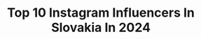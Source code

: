 ---
title: Top 10 Instagram Influencers In Slovakia In 2024
description: >-
  Find top Instagram influencers in Slovakia in 2024. Most popular hashtags: #slovakia #slovakgirl #slovensko #insta.
platform: Instagram
hits: 21
text_top: See the best Instagram profiles on inBeat.
text_bottom: Our search engine has 21 Instagram influencers like this in Slovakia for you to connect with.
profiles:
  - username: "nie_je_tura_bez_stura"
    fullname: >-
      Radoslav Hoppej
    bio: >-
      Cestovanie | SVK | Eco | Motivácia 🧔🏻‍♂️Nie je túra bez Štúra🧔🏻‍♂️ TIPY NA VÝLETY A TÚRY PO 🇸🇰 🤝 Spolupráca➡️SS/email: hoppej.radoslav@gmail.com
    location: "Slovakia"
    followers: 45382
    engagement: 149
    commentsToLikes: 0.020867
    id: ck0vwmji7ujgf0i19xu6yzlzb
    verified: false
    hashtags: "#tipnavylet, #svk, #vapnik, #klastornakalcia"
  - username: "adamdurica"
    fullname: >-
      Adam Ďurica
    bio: >-
      📩 adamduricamanager@gmail.com 📞 +421 903 754 734
    location: "Slovakia"
    followers: 47667
    engagement: 58
    commentsToLikes: 0.020446
    id: ck0w6te1ga7o90i19y3o35xh6
    verified: true
    hashtags: "#raego, #adamdurica, #dobreviacmenej, #tanec"
  - username: "kyruska_"
    fullname: >-
      Kristína Labajová
    bio: >-
      😊 Follow me 😊😉 single 😊♥️ 20 yo ❤️Living in Slovak republic 🇸🇰😊Zvolen Ohľadom spolupráce píšte správu 😊fb- Kristína Labajová TikTok-@kyruska00
    location: "Slovakia"
    followers: 22629
    engagement: 1721
    commentsToLikes: 0.024820
    id: ck0u00i8gs9ze0i195vejzijx
    verified: false
    hashtags: "#instafashion, #naturephotography, #insta, #girls"
  - username: "janah_blog"
    fullname: >-
      jankahairstylist
    bio: >-
      FASHIONBLOGGER 👗 hairstylist 💇🏼💇🏼‍♀️ 👉🏻Beauty & Style Nitra My blog 👇🏻💁🏼‍♀️
    location: "Slovakia"
    followers: 6565
    engagement: 516
    commentsToLikes: 0.066972
    id: ck14guaau728p0i19zmjn142c
    verified: false
    hashtags: "#jankahairstylist, #fashioninspiration, #outfitoftheday, #inspiration"
  - username: "veronikamiklovicova"
    fullname: >-
      Veronika Miklovičová
    bio: >-
      👩🏻‍🦰 natural redhead 📩business.miklovicova@gmail.com• 🇸🇰Slovakia•nature and animals lover• 🎓political science•
    location: "Slovakia"
    followers: 24066
    engagement: 968
    commentsToLikes: 0.015520
    id: ck0vx0daywhy20i19b65jj0zt
    verified: false
    hashtags: "#redheaded, #redheadsrock, #portraitstream, #portraits"
  - username: "silvia.liska"
    fullname: >-
      Silvia Liska
    bio: >-
      Slovakia based yogi🇸🇰 Mom to be 🤗🤰 200 RYT 🧘‍♀️☕️🧁 @peelo.wraps - SILVI15⤵️15% ✉ silvialiska.business@gmail.com
    location: "Slovakia"
    followers: 6360
    engagement: 488
    commentsToLikes: 0.029450
    id: ck14ilwaog29z0i19dcksk7kg
    verified: false
    hashtags: "#bratislava, #instayogi, #yogapractice, #momtobe2021"
  - username: "gabeez_photo"
    fullname: >-
      gabeez
    bio: >-
      Photographer Bratislava, Slovakia
    location: "Slovakia"
    followers: 15484
    engagement: 474
    commentsToLikes: 0.006888
    id: ck0tyo4fxnhei0i19a5q6dwrp
    verified: false
    hashtags: ""
  - username: "matka_bardossyova"
    fullname: >-
      Maťka Bárdossyová
    bio: >-
      📍Slovakia 🇸🇰/ Lučenec🏡 👩‍🏫 Teacher in primary school ❣️ Animallover 🐕/ foodlover 🥞 🌸 Dream as if you'll live forever, live as if you'll die today 🌸
    location: "Slovakia"
    followers: 2118
    engagement: 1146
    commentsToLikes: 0.029367
    id: ck0vy9re32xam0i19jjpxcbmh
    verified: false
    hashtags: "#slovakgirl, #lovethisplace, #christmas, #happyme"
  - username: "ninkaper"
    fullname: >-
      NINA PERÁČKOVÁ 🇸🇰
    bio: >-
      Healthy & Lifestyle EDITOR @elleczech 🥗 FOUNDER of @thenolimitsgym ❤️ Chces vediet spagat, placku, mostik? ZACVIC SI SOMNOU TU 💪🏻😍
    location: "Slovakia"
    followers: 19208
    engagement: 421
    commentsToLikes: 0.145403
    id: ck0ubgiitel0y0i19w54kacnd
    verified: false
    hashtags: "#nolimitsonlinegym, #noflexilimits, #benolimits, #flexiblegirl"
  - username: "janka_rm"
    fullname: >-
      Jana Marsikova 🎨⛰🧘🏼‍♀️🌻
    bio: >-
      • Oil painter ->DM 🎨👩🏼‍🎨 • Fujifilm 📸 • Nature lover 🌸 • Research scientist🧬🦠 • Czechia / Slovakia “Fear kills more dreams than failure ever will.”
    location: "Slovakia"
    followers: 10640
    engagement: 2651
    commentsToLikes: 0.040499
    id: ck1387qr7ewia0i19nidzlopg
    verified: false
    hashtags: "#tatry, #the, #czechroamers, #fotocatchers"
---